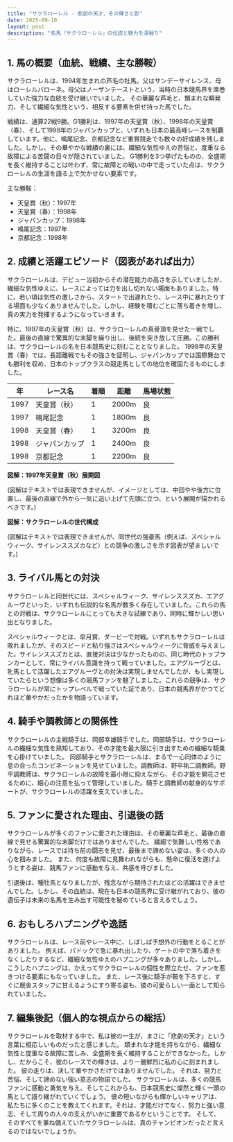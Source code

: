 ```yaml
---
title: "サクラローレル - 悲劇の天才、その輝きと影"
date: 2025-09-10
layout: post
description: "名馬『サクラローレル』の伝説と魅力を深堀り"
---
```


## 1. 馬の概要（血統、戦績、主な勝鞍）

サクラローレルは、1994年生まれの芦毛の牡馬。父はサンデーサイレンス、母はローレルバローネ。母父はノーザンテーストという、当時の日本競馬界を席巻していた強力な血統を受け継いでいました。  その華麗な芦毛と、類まれな瞬発力、そして繊細な気性という、相反する要素を併せ持った馬でした。

戦績は、通算22戦9勝。G1勝利は、1997年の天皇賞（秋）、1998年の天皇賞（春）、そして1998年のジャパンカップと、いずれも日本の最高峰レースを制覇しています。他に、鳴尾記念、京都記念など重賞競走でも数々の好成績を残しました。しかし、その華やかな戦績の裏には、繊細な気性ゆえの苦悩と、度重なる故障による苦闘の日々が隠されていました。  G1勝利を3つ挙げたものの、全盛期を長く維持することは叶わず、常に故障との戦いの中で走っていた点は、サクラローレルの生涯を語る上で欠かせない要素です。


主な勝鞍：

* 天皇賞（秋）：1997年
* 天皇賞（春）：1998年
* ジャパンカップ：1998年
* 鳴尾記念：1997年
* 京都記念：1998年


## 2. 成績と活躍エピソード（図表があれば出力）

サクラローレルは、デビュー当初からその潜在能力の高さを示していましたが、繊細な気性ゆえに、レースによっては力を出し切れない場面もありました。特に、若い頃は気性の激しさから、スタートで出遅れたり、レース中に暴れたりする場面も少なくありませんでした。しかし、経験を積むごとに落ち着きを増し、真の実力を発揮するようになっていきます。

特に、1997年の天皇賞（秋）は、サクラローレルの真骨頂を見せた一戦でした。最後の直線で驚異的な末脚を繰り出し、後続を突き放して圧勝。この勝利は、サクラローレルの名を日本競馬史に刻むこととなりました。  1998年の天皇賞（春）では、長距離戦でもその強さを証明し、ジャパンカップでは国際舞台でも勝利を収め、日本のトップクラスの競走馬としての地位を確固たるものにしました。


| 年 | レース名         | 着順 | 距離 | 馬場状態 |
|---|-----------------|-----|------|----------|
| 1997 | 天皇賞（秋）     | 1   | 2000m| 良       |
| 1997 | 鳴尾記念         | 1   | 1800m| 良       |
| 1998 | 天皇賞（春）     | 1   | 3200m| 良       |
| 1998 | ジャパンカップ   | 1   | 2400m| 良       |
| 1998 | 京都記念         | 1   | 2200m| 良       |


**図解：1997年天皇賞（秋）展開図**

(図解はテキストでは表現できませんが、イメージとしては、中団やや後方に位置し、最後の直線で外から一気に追い上げて先頭に立つ、という展開が描かれるべきです。)


**図解：サクラローレルの世代構成**

(図解はテキストでは表現できませんが、同世代の強豪馬（例えば、スペシャルウィーク、サイレンススズカなど）との競争の激しさを示す図表が望ましいです。)


## 3. ライバル馬との対決

サクラローレルと同世代には、スペシャルウィーク、サイレンススズカ、エアグルーヴといった、いずれも伝説的な名馬が数多く存在していました。これらの馬との対戦は、サクラローレルにとっても大きな試練であり、同時に輝かしい思い出となりました。

スペシャルウィークとは、皐月賞、ダービーで対戦。いずれもサクラローレルは敗れましたが、そのスピードと粘り強さはスペシャルウィークに脅威を与えました。サイレンススズカとは、直接対決は少なかったものの、同じ時代のトップランカーとして、常にライバル意識を持って戦っていました。エアグルーヴとは、牝馬として活躍したエアグルーヴとの対決は実現しませんでしたが、もし実現していたらという想像は多くの競馬ファンを魅了しました。これらの競争は、サクラローレルが常にトップレベルで戦っていた証であり、日本の競馬界がかつてどれほど華やかだったかを物語っています。


## 4. 騎手や調教師との関係性

サクラローレルの主戦騎手は、岡部幸雄騎手でした。岡部騎手は、サクラローレルの繊細な気性を熟知しており、その才能を最大限に引き出すための繊細な騎乗を心掛けていました。  岡部騎手とサクラローレルは、まるで一心同体のように息の合ったコンビネーションを見せていました。調教師は、野平祐二調教師。野平調教師は、サクラローレルの故障を最小限に抑えながら、その才能を開花させるために、細心の注意を払って管理していました。騎手と調教師の献身的なサポートが、サクラローレルの活躍を支えていました。


## 5. ファンに愛された理由、引退後の話

サクラローレルが多くのファンに愛された理由は、その華麗な芦毛と、最後の直線で見せる驚異的な末脚だけではありませんでした。  繊細で気難しい性格でありながら、レースでは持ち前の闘志を見せ、最後まで諦めない姿は、多くの人の心を掴みました。  また、何度も故障に見舞われながらも、懸命に復活を遂げようとする姿は、競馬ファンに感動を与え、共感を呼びました。

引退後は、種牡馬となりましたが、残念ながら期待されたほどの活躍はできませんでした。しかし、その血統は、現在も日本の競馬界に受け継がれており、彼の遺伝子は未来の名馬を生み出す可能性を秘めていると言えるでしょう。


## 6. おもしろハプニングや逸話

サクラローレルは、レース前やレース中に、しばしば予想外の行動をとることがありました。  例えば、パドックで急に暴れ出したり、ゲートの中で落ち着きをなくしたりするなど、繊細な気性ゆえのハプニングが多々ありました。しかし、こうしたハプニングは、かえってサクラローレルの個性を際立たせ、ファンを惹きつける要素にもなっていました。  また、レース後に騎手が鞍を下ろすと、すぐに厩舎スタッフに甘えるようにすり寄る姿も、彼の可愛らしい一面として知られていました。


## 7. 編集後記（個人的な視点からの総括）

サクラローレルを取材する中で、私は彼の一生が、まさに「悲劇の天才」という言葉に相応しいものだったと感じました。  類まれな才能を持ちながら、繊細な気性と度重なる故障に苦しみ、全盛期を長く維持することができなかった。しかし、だからこそ、彼のレースでの輝きは、より一層鮮烈に私の心に刻まれました。  彼の走りは、決して華やかさだけではありませんでした。  それは、努力と苦悩、そして諦めない強い意志の物語でした。  サクラローレルは、多くの競馬ファンに感動と勇気を与え、そしてこれからも、日本競馬史に燦然と輝く一頭の馬として語り継がれていくでしょう。  彼の短いながらも輝かしいキャリアは、私たちに多くのことを教えてくれます。それは、才能だけでなく、努力と強い意志、そして周りの人々の支えがいかに重要であるかということです。  そして、そのすべてを兼ね備えていたサクラローレルは、真のチャンピオンだったと言えるのではないでしょうか。
